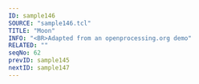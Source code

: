 ```yaml
---
ID: sample146
SOURCE: "sample146.tcl"
TITLE: "Moon"
INFO: "<BR>Adapted from an openprocessing.org demo"
RELATED: ""
seqNo: 62
prevID: sample145
nextID: sample147
---
```

